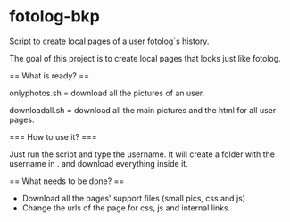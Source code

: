 # fotolog-bkp
Script to create local pages of a user fotolog´s history.

The goal of this project is to create local pages that looks just like fotolog.


== What is ready? ==

onlyphotos.sh = download all the pictures of an user.

downloadall.sh = download all the main pictures and the html for all user pages.

=== How to use it? ===

Just run the script and type the username. It will create a folder with the username in . and download everything inside it.


== What needs to be done? ==

* Download all the pages' support files (small pics, css and js) 
* Change the urls of the page for css, js and internal links.
